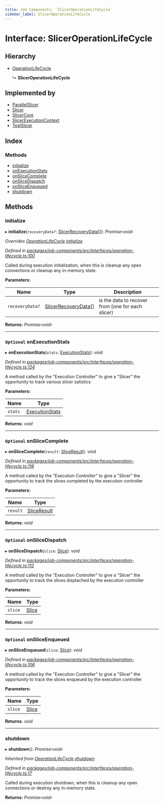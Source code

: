 ```yaml
---
title: Job Components: `SlicerOperationLifeCycle`
sidebar_label: SlicerOperationLifeCycle
---
```


# Interface: SlicerOperationLifeCycle

## Hierarchy

* [OperationLifeCycle](operationlifecycle.md)

  ↳ **SlicerOperationLifeCycle**

## Implemented by

* [ParallelSlicer](../classes/parallelslicer.md)
* [Slicer](../classes/slicer.md)
* [SlicerCore](../classes/slicercore.md)
* [SlicerExecutionContext](../classes/slicerexecutioncontext.md)
* [TestSlicer](../classes/testslicer.md)

## Index

### Methods

* [initialize](sliceroperationlifecycle.md#initialize)
* [onExecutionStats](sliceroperationlifecycle.md#optional-onexecutionstats)
* [onSliceComplete](sliceroperationlifecycle.md#optional-onslicecomplete)
* [onSliceDispatch](sliceroperationlifecycle.md#optional-onslicedispatch)
* [onSliceEnqueued](sliceroperationlifecycle.md#optional-onsliceenqueued)
* [shutdown](sliceroperationlifecycle.md#shutdown)

## Methods

###  initialize

▸ **initialize**(`recoveryData?`: [SlicerRecoveryData](slicerrecoverydata.md)[]): *Promise‹void›*

*Overrides [OperationLifeCycle](operationlifecycle.md).[initialize](operationlifecycle.md#initialize)*

*Defined in [packages/job-components/src/interfaces/operation-lifecycle.ts:100](https://github.com/terascope/teraslice/blob/653cf7530/packages/job-components/src/interfaces/operation-lifecycle.ts#L100)*

Called during execution initialization,
when this is cleanup any open connections or cleanup any in-memory state.

**Parameters:**

Name | Type | Description |
------ | ------ | ------ |
`recoveryData?` | [SlicerRecoveryData](slicerrecoverydata.md)[] | is the data to recover from (one for each slicer)  |

**Returns:** *Promise‹void›*

___

### `Optional` onExecutionStats

▸ **onExecutionStats**(`stats`: [ExecutionStats](executionstats.md)): *void*

*Defined in [packages/job-components/src/interfaces/operation-lifecycle.ts:124](https://github.com/terascope/teraslice/blob/653cf7530/packages/job-components/src/interfaces/operation-lifecycle.ts#L124)*

A method called by the "Execution Controller" to give a "Slicer"
the opportunity to track various slicer satistics

**Parameters:**

Name | Type |
------ | ------ |
`stats` | [ExecutionStats](executionstats.md) |

**Returns:** *void*

___

### `Optional` onSliceComplete

▸ **onSliceComplete**(`result`: [SliceResult](sliceresult.md)): *void*

*Defined in [packages/job-components/src/interfaces/operation-lifecycle.ts:118](https://github.com/terascope/teraslice/blob/653cf7530/packages/job-components/src/interfaces/operation-lifecycle.ts#L118)*

A method called by the "Execution Controller" to give a "Slicer"
the opportunity to track the slices completed by the execution controller

**Parameters:**

Name | Type |
------ | ------ |
`result` | [SliceResult](sliceresult.md) |

**Returns:** *void*

___

### `Optional` onSliceDispatch

▸ **onSliceDispatch**(`slice`: [Slice](slice.md)): *void*

*Defined in [packages/job-components/src/interfaces/operation-lifecycle.ts:112](https://github.com/terascope/teraslice/blob/653cf7530/packages/job-components/src/interfaces/operation-lifecycle.ts#L112)*

A method called by the "Execution Controller" to give a "Slicer"
the opportunity to track the slices disptached by the execution controller

**Parameters:**

Name | Type |
------ | ------ |
`slice` | [Slice](slice.md) |

**Returns:** *void*

___

### `Optional` onSliceEnqueued

▸ **onSliceEnqueued**(`slice`: [Slice](slice.md)): *void*

*Defined in [packages/job-components/src/interfaces/operation-lifecycle.ts:106](https://github.com/terascope/teraslice/blob/653cf7530/packages/job-components/src/interfaces/operation-lifecycle.ts#L106)*

A method called by the "Execution Controller" to give a "Slicer"
the opportunity to track the slices enqueued by the execution controller

**Parameters:**

Name | Type |
------ | ------ |
`slice` | [Slice](slice.md) |

**Returns:** *void*

___

###  shutdown

▸ **shutdown**(): *Promise‹void›*

*Inherited from [OperationLifeCycle](operationlifecycle.md).[shutdown](operationlifecycle.md#shutdown)*

*Defined in [packages/job-components/src/interfaces/operation-lifecycle.ts:17](https://github.com/terascope/teraslice/blob/653cf7530/packages/job-components/src/interfaces/operation-lifecycle.ts#L17)*

Called during execution shutdown,
when this is cleanup any open connections or destroy any in-memory state.

**Returns:** *Promise‹void›*
